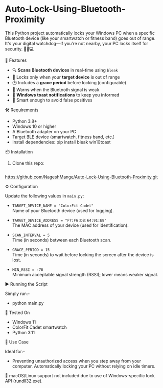 # Auto-Lock-Using-Bluetooth-Proximity

This Python project automatically locks your Windows PC when a specific Bluetooth device (like your smartwatch or fitness band) goes out of range. It's your digital watchdog—if you're not nearby, your PC locks itself for security. 🕵️‍♂️💻

🚀 Features

- 🔍 **Scans Bluetooth devices** in real-time using `bleak`
- 🎯 Locks only when your **target device** is out of range
- 🕒 Includes a **grace period** before locking (configurable)
- 📶 Warns when the Bluetooth signal is weak
- 🔔 **Windows toast notifications** to keep you informed
- 🧠 Smart enough to avoid false positives

 
🛠️ Requirements

- Python 3.8+
- Windows 10 or higher
- A Bluetooth adapter on your PC
- Target BLE device (smartwatch, fitness band, etc.)
- Install dependencies:
   pip install bleak win10toast


📦 Installation

1. Clone this repo:
   ```bash
  https://github.com/NageshMange/Auto-Lock-Using-Bluetooth-Proximity.git

⚙️ Configuration

Update the following values in `main.py`:

- `TARGET_DEVICE_NAME = "ColorFit Cadet"`  
  Name of your Bluetooth device (used for logging).

- `TARGET_DEVICE_ADDRESS = "F7:F6:DB:64:91:E8"`  
  The MAC address of your device (used for identification).

- `SCAN_INTERVAL = 5`  
  Time (in seconds) between each Bluetooth scan.

- `GRACE_PERIOD = 15`  
  Time (in seconds) to wait before locking the screen after the device is lost.

- `MIN_RSSI = -70`  
  Minimum acceptable signal strength (RSSI); lower means weaker signal.
             

▶️ Running the Script

  Simply run:-
- python main.py


🧪 Tested On

- Windows 11 
- ColorFit Cadet smartwatch
- Python 3.11


🧠 Use Case

Ideal for:-
- Preventing unauthorized access when you step away from your computer.
  Automatically locking your PC without relying on idle timers.


📝 macOS/Linux support not included due to use of Windows-specific lock API (rundll32.exe).
